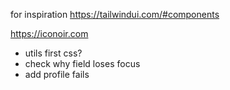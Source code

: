 for inspiration https://tailwindui.com/#components

https://iconoir.com

- utils first css?
- check why field loses focus
- add profile fails
